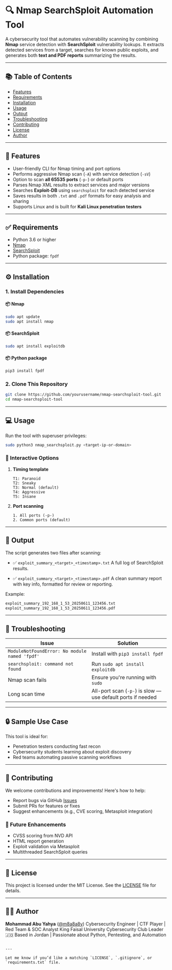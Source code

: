 
# 🔍 Nmap SearchSploit Automation Tool

A cybersecurity tool that automates vulnerability scanning by combining **Nmap** service detection with **SearchSploit** vulnerability lookups. It extracts detected services from a target, searches for known public exploits, and generates both **text and PDF reports** summarizing the results.

---

## 📚 Table of Contents

- [Features](#features)
- [Requirements](#requirements)
- [Installation](#installation)
- [Usage](#usage)
- [Output](#output)
- [Troubleshooting](#troubleshooting)
- [Contributing](#contributing)
- [License](#license)
- [Author](#author)

---

## 🚀 Features

- User-friendly CLI for Nmap timing and port options
- Performs aggressive Nmap scan (`-A`) with service detection (`-sV`)
- Option to scan **all 65535 ports** (`-p-`) or default ports
- Parses Nmap XML results to extract services and major versions
- Searches **Exploit-DB** using `searchsploit` for each detected service
- Saves results in both `.txt` and `.pdf` formats for easy analysis and sharing
- Supports Linux and is built for **Kali Linux penetration testers**

---

## ✅ Requirements

- Python 3.6 or higher
- [Nmap](https://nmap.org/download.html)
- [SearchSploit](https://github.com/offensive-security/exploitdb)
- Python package: `fpdf`

---

## ⚙️ Installation

### 1. Install Dependencies

#### 📦 Nmap

```bash
sudo apt update
sudo apt install nmap
````

#### 📦 SearchSploit

```bash
sudo apt install exploitdb
```

#### 📦 Python package

```bash
pip3 install fpdf
```

### 2. Clone This Repository

```bash
git clone https://github.com/yourusername/nmap-searchsploit-tool.git
cd nmap-searchsploit-tool
```

---

## 💻 Usage

Run the tool with superuser privileges:

```bash
sudo python3 nmap_searchsploit.py <target-ip-or-domain>
```

### 🧭 Interactive Options

1. **Timing template**

   ```
   T1: Paranoid
   T2: Sneaky
   T3: Normal (default)
   T4: Aggressive
   T5: Insane
   ```

2. **Port scanning**

   ```
   1. All ports (-p-)
   2. Common ports (default)
   ```

---

## 📄 Output

The script generates two files after scanning:

* ✅ `exploit_summary_<target>_<timestamp>.txt`
  A full log of SearchSploit results.

* ✅ `exploit_summary_<target>_<timestamp>.pdf`
  A clean summary report with key info, formatted for review or reporting.

Example:

```bash
exploit_summary_192_168_1_53_20250611_123456.txt
exploit_summary_192_168_1_53_20250611_123456.pdf
```

---

## 🧰 Troubleshooting

| Issue                                         | Solution                                                    |
| --------------------------------------------- | ----------------------------------------------------------- |
| `ModuleNotFoundError: No module named 'fpdf'` | Install with `pip3 install fpdf`                            |
| `searchsploit: command not found`             | Run `sudo apt install exploitdb`                            |
| Nmap scan fails                               | Ensure you're running with `sudo`                           |
| Long scan time                                | All-port scan (`-p-`) is slow — use default ports if needed |

---

## 🔒 Sample Use Case

This tool is ideal for:

* Penetration testers conducting fast recon
* Cybersecurity students learning about exploit discovery
* Red teams automating passive scanning workflows

---

## 🤝 Contributing

We welcome contributions and improvements! Here's how to help:

* Report bugs via GitHub [Issues](https://github.com/yourusername/nmap-searchsploit-tool/issues)
* Submit PRs for features or fixes
* Suggest enhancements (e.g., CVE scoring, Metasploit integration)

### 🔧 Future Enhancements

* CVSS scoring from NVD API
* HTML report generation
* Exploit validation via Metasploit
* Multithreaded SearchSploit queries

---

## 📜 License

This project is licensed under the MIT License. See the [LICENSE](LICENSE) file for details.

---

## 👨‍💻 Author

**Mohammad Abu Yahya** ([@m8a8a8y](https://github.com/m8a8a8y))
Cybersecurity Engineer | CTF Player | Red Team & SOC Analyst
King Faisal University Cybersecurity Club Leader
🇯🇴 Based in Jordan | Passionate about Python, Pentesting, and Automation

```

---

Let me know if you’d like a matching `LICENSE`, `.gitignore`, or `requirements.txt` file.
```
